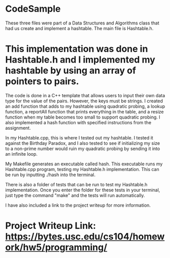 # CodeSample

These three files were part of a Data Structures and Algorithms class that had us create and implement a hashtable. 
The main file is Hashtable.h. 

# This implementation was done in Hashtable.h and I implemented my hashtable by using an array of pointers to pairs. 
The code is done in a C++ template that allows users to input their own data type for the value of the pairs. 
However, the keys must be strings. 
I created an add function that adds to my hashtable using quadratic probing, a lookup function, a reportAll function
that prints everything in the table, and a resize function when my table becomes too small to support quadratic probing.
I also implemented a hash function with specified instructions from the assignment. 

In my Hashtable.cpp, this is where I tested out my hashtable. I tested it against the Birthday Paradox, and I also tested to see if 
initializing my size to a non-prime number would ruin my quadratic probing by sending it into an infinite loop. 

My Makefile generates an executable called hash. This executable runs my Hashtable.cpp program, testing my Hashtable.h implementation.
This can be run by inputting ./hash into the terminal. 

There is also a folder of tests that can be run to test my Hashtable.h implementation. Once you enter the folder for these tests in your terminal,
just type the command "make" and the tests will run automatically. 

I have also included a link to the project writeup for more information. 
# Project Writeup Link: https://bytes.usc.edu/cs104/homework/hw5/programming/
